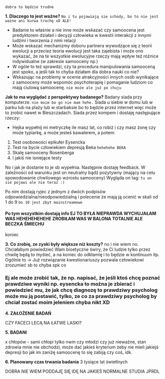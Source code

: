 `dobra to będzie trudne`

**1. Dlaczego to jest ważne?**
`No i tu pojawiają sie schody, bo to nie jest ważne ani kurwa trochę xD ALE!`

* Badanie to właśnie a nie inne może wskazać czy samoocena jest predyktorem działań i decyzji człowieka w kwestii interakcji z innymi ludźmi i tworzenia z nimi relacji 
* Może wskazać mechanizmy doboru partnera wywodzące się z teorii ewolucji a przeciez teoria ewolucji jest taka zajebista i może ono wykazać, że na te wszystkie ewolucyjne rzeczy mają wpływ też różnice indywidualne (w zakresie samooceny np.)
* W ogóle to też sprawdzi, czy ta procedura manipulowania samooceną jest spoko, a jeśli tak to chyba działam dla dobra nauki co nie? 
* Wskazując na problemy w ocenie atrakcyjności innych osób wynikające z samooceny może wspomóc psychoterapię i pomaganie ludziom co mają ciulową samoocenę. `nie może ale już po chuju`

**Jak to ma wyglądać z perspektywy badanego?**
Badany siada przy komputerze. `nie moim bo go nie mam hehe.` Siada u siebie w domu lub w parku lub na plaży lub w starbaksie bo to będzie przez internet więc może to zrobić nawet w Bieszczadach. Siada przez kompem i dostaję następujące rzeczy:

* Hejka wypełnij mi metryczkę ile masz lat, co robiż i czy masz żonę czy może typiarkę, a może jesteś kawalerem, a potem:

1. Test osobowości epikułer Eysencka
2. Test na bycie człowiekiem depresją Beka `hehehehe BEKA`
3. Skalę samooceny Rosenberga
4. I jakiś nie isniejące testy

No i jak je dostanie to je sb wypełnia.
Następnie dostaję feedback. W zależności od warunku jest on neutralny bądź pozytywny (mający na celu spowodowanie chwilowego wzrostu samooceny)
Wygląda on tag:
`tu on sie pojawi ale nie teraz :)`

Po nim dostają ryjec z jednym z dwóch podpisów odpowiedzialna/nieodpowiedzialną i polecenie że mają ją ocenić w skali od 1 do 9 `bo 10 jest zbyt mainstreamowe`
#### Po tym wszystkim dostają info EJ TO BYŁA NIEPRAWDA WYCHUJAŁAM WAS HEHEHEHEHEHE ZROBIŁAM WAS W BALONA TOTALNIE ALE BECZKA ŚMIECHU
koniec

**3. Co zrobię, ze zyski były większe niż koszty?**
no i nie wiem no. Chciałabym powiedzieć Wam bioetyczne świry, że Ci ludzie tylko przez chwilę będą to myśleć, a na koniec do odkłamię i to będzie w kontinuum itp. 
Ogólnie to -> Już rozwiązanie kwestionariuszy pozwala człowiekowi zrozumieć sb to chyba spk co
### Ej ale może zrobić tak, że np. napisać, że jeśli ktoś chcę poznać prawdziwe wyniki np. eysencka to można je zbierać i powiedzieć mu, że jak chcę diagnozę to prawdziwy psycholog może mu ją postawić, tylko, ze co za prawdziwy psycholog by chciał zostać moim jeleniem chyba nikt XD

**4. ZAŁOŻENIE BADAŃ**

CZY FACECI LECĄ NA ŁATWE LASKI?

**5. BADANI**

x chłopów - sami chłopi tylko nwm czy młodzi czy już nieważne, stan zdrowia mnie nie obchodzi, może dać jakieś kryterium żeby nie mieli jakiejś depresji bo jak im zaniżę samoocenę to się zabiją czy coś, idk. 

**6. Planowany czas trwania badania** 3 tysiące lat świetlnych

DOBRA NIE WIEM PODDAJĘ SIĘ IDĘ NA JAKIEŚ NORMALNE STUDIA JPRDL
